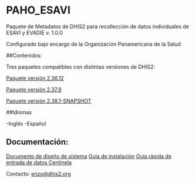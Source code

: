 # PAHO_ESAVI 

Paquete de Metadatos de DHIS2 para recollección de datos individuales de ESAVI y EVADIE
v. 1.0.0

Configurado bajo encargo de la Organización Panamericana de la Salud

##Contenidos:

Tres paquetes compatibles con distintas versiones de DHIS2:

[Paquete versión 2.36.12](/docs/archive/metadata/CENTINELA_TRK_DHIS2.36.12-en.json)

[Paquete versión 2.37.9](/docs/archive/metadata/CENTINELA_TRK_DHIS2.37.9-en.json)

[Paquete versión 2.38.1-SNAPSHOT](/docs/archive/metadata/CENTINELA_TRK_DHIS2.38.2.1-SNAPSHOT-en.json)

##Idiomas

-Inglés
-Español

## Documentación:

[Documento de diseño de sistema](/docs/paho_esavi-design.md)
[Guía de instalación](/docs/paho_esavi-installation.md)
[Guía rápida de entrada de datos Centinela](/docs/quickguide_centinela.md)

Contacto: enzo@dhis2.org


